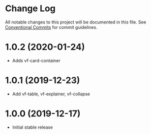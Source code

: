 # Change Log

All notable changes to this project will be documented in this file.
See [Conventional Commits](https://conventionalcommits.org) for commit guidelines.

# 1.0.2 (2020-01-24)

* Adds vf-card-container

# 1.0.1 (2019-12-23)

* Add vf-table, vf-explainer, vf-collapse

# 1.0.0 (2019-12-17)

* Initial stable release
